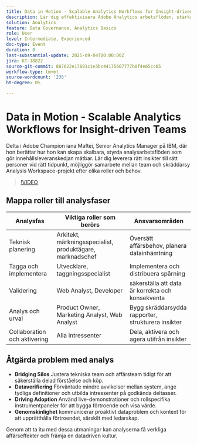 ```yaml
---
title: Data in Motion - Scalable Analytics Workflows for Insight-driven Teams
description: Lär dig effektivisera Adobe Analytics arbetsflöden, stärka styrningen och ge team insikter som driver aktivering, samarbete och tillväxt.
solution: Analytics
feature: Data Governance, Analytics Basics
role: User
level: Intermediate, Experienced
doc-type: Event
duration: 0
last-substantial-update: 2025-09-04T00:00:00Z
jira: KT-18822
source-git-commit: 887622e17681c1e3bc44175667777b0f4e65cc65
workflow-type: tm+mt
source-wordcount: '235'
ht-degree: 0%

---
```



# Data in Motion - Scalable Analytics Workflows for Insight-driven Teams

Delta i Adobe Champion iana Maftei, Senior Analytics Manager på IBM, där hon berättar hur hon kan skapa skalbara, styrda analysarbetsflöden som gör innehållsleveranskedjan mätbar. Lär dig leverera rätt insikter till rätt personer vid rätt tidpunkt, möjliggör samarbete mellan team och skräddarsy Analysis Workspace-projekt efter olika roller och behov.

>[!VIDEO](https://video.tv.adobe.com/v/3471118/?learn=on&enablevpops)

## Mappa roller till analysfaser

| Analysfas | Viktiga roller som berörs | Ansvarsområden |
|--------------------------|-----------------------------------|--------------------------------------------------|
| Teknisk planering | Arkitekt, märkningsspecialist, produktägare, marknadschef | Översätt affärsbehov, planera datainhämtning |
| Tagga och implementera | Utvecklare, taggningsspecialist | Implementera och distribuera spårning |
| Validering | Web Analyst, Developer | säkerställa att data är korrekta och konsekventa |
| Analys och urval | Product Owner, Marketing Analyst, Web Analyst | Bygg skräddarsydda rapporter, strukturera insikter |
| Collaboration och aktivering | Alla intressenter | Dela, aktivera och agera utifrån insikter |


## Åtgärda problem med analys

* **Bridging Silos** Justera tekniska team och affärsteam tidigt för att säkerställa delad förståelse och köp.
* **Dataverifiering** Förväntade mindre avvikelser mellan system, ange tydliga definitioner och utbilda intressenter på godkända deltasser.
* **Driving Adoption** Använd live-demonstrationer och rollspecifika instrumentpaneler för att bygga förtroende och visa värde.
* **Genomskinlighet** kommunicerar proaktivt dataproblem och kontext för att upprätthålla förtroendet, särskilt med ledarskap.

Genom att ta itu med dessa utmaningar kan analyserna få verkliga affärseffekter och främja en datadriven kultur.
